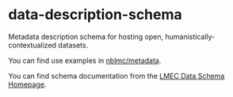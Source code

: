 # data-description-schema
Metadata description schema for hosting open, humanistically-contextualized datasets. 

You can find use examples in [nblmc/metadata](https://www.github.com/nblmc/metadata).

You can find schema documentation from the [LMEC Data Schema Homepage](https://geoservices.leventhalmap.org/cartinal/documentation/schema/).

